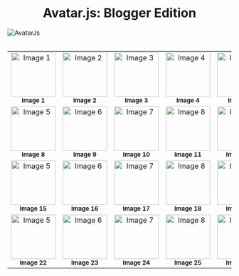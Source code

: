<h1 align="center">Avatar.js: Blogger Edition</h1>

![AvatarJs](https://raw.githubusercontent.com/theamanstark/avatar.js.blogger/main/.gitassets/demo.png)
</br>
</br>


<table>
  <tr>
    <td align="center">
      <img src="https://api.dicebear.com/7.x/adventurer/svg?seed=JD" alt="Image 1" style="width: 100px;"/>
      <br />
      <sub><b>Image 1</b></sub>
    </td>
    <td align="center">
      <img src="https://api.dicebear.com/7.x/adventurer-neutral/svg?seed=JD" alt="Image 2" style="width: 100px;"/>
      <br />
      <sub><b>Image 2</b></sub>
    </td>
    <td align="center">
      <img src="https://api.dicebear.com/7.x/avataaars/svg?seed=jdy" alt="Image 3" style="width: 100px;"/>
      <br />
      <sub><b>Image 3</b></sub>
    </td>
    <td align="center">
      <img src="https://api.dicebear.com/7.x/avataaars-neutral/svg?seed=JD" alt="Image 4" style="width: 100px;"/>
      <br />
      <sub><b>Image 4</b></sub>
    </td>
    <td align="center">
      <img src="https://api.dicebear.com/7.x/big-ears/svg?seed=JD" alt="Image 5" style="width: 100px;"/>
      <br />
      <sub><b>Image 5</b></sub>
    </td>
    <td align="center">
      <img src="https://api.dicebear.com/7.x/big-ears-neutral/svg?seed=JD" alt="Image 5" style="width: 100px;"/>
      <br />
      <sub><b>Image 6</b></sub>
    </td>
    <td align="center">
      <img src="https://api.dicebear.com/7.x/big-smile/svg?seed=JD" alt="Image 5" style="width: 100px;"/>
      <br />
      <sub><b>Image 7</b></sub>
    </td>
  </tr>
  <tr>
    <td align="center">
      <img src="https://api.dicebear.com/7.x/bottts/svg?seed=JD" alt="Image 5" style="width: 100px;"/>
      <br />
      <sub><b>Image 8</b></sub>
    </td>
    <td align="center">
      <img src="https://api.dicebear.com/7.x/bottts-neutral/svg?seed=JD" alt="Image 6" style="width: 100px;"/>
      <br />
      <sub><b>Image 9</b></sub>
    </td>
    <td align="center">
      <img src="https://api.dicebear.com/7.x/croodles/svg?seed=JD" alt="Image 7" style="width: 100px;"/>
      <br />
      <sub><b>Image 10</b></sub>
    </td>
    <td align="center">
      <img src="https://api.dicebear.com/7.x/croodles-neutral/svg?seed=JD" alt="Image 8" style="width: 100px;"/>
      <br />
      <sub><b>Image 11</b></sub>
    </td>
    <td align="center">
      <img src="https://api.dicebear.com/7.x/fun-emoji/svg?seed=JD" alt="Image 8" style="width: 100px;"/>
      <br />
      <sub><b>Image 12</b></sub>
    </td>
    <td align="center">
      <img src="https://api.dicebear.com/7.x/icons/svg?seed=JD" alt="Image 8" style="width: 100px;"/>
      <br />
      <sub><b>Image 13</b></sub>
    </td>
    <td align="center">
      <img src="https://api.dicebear.com/7.x/identicon/svg?seed=JD" alt="Image 8" style="width: 100px;"/>
      <br />
      <sub><b>Image 14</b></sub>
    </td>
  </tr>
  <tr>
    <td align="center">
      <img src="https://api.dicebear.com/7.x/initials/svg?seed=JD" alt="Image 5" style="width: 100px;"/>
      <br />
      <sub><b>Image 15</b></sub>
    </td>
    <td align="center">
      <img src="https://api.dicebear.com/7.x/lorelei/svg?seed=JD" alt="Image 6" style="width: 100px;"/>
      <br />
      <sub><b>Image 16</b></sub>
    </td>
    <td align="center">
      <img src="https://api.dicebear.com/7.x/lorelei-neutral/svg?seed=JD" alt="Image 7" style="width: 100px;"/>
      <br />
      <sub><b>Image 17</b></sub>
    </td>
    <td align="center">
      <img src="https://api.dicebear.com/7.x/micah/svg?seed=JD" alt="Image 8" style="width: 100px;"/>
      <br />
      <sub><b>Image 18</b></sub>
    </td>
    <td align="center">
      <img src="https://api.dicebear.com/7.x/miniavs/svg?seed=JD" alt="Image 8" style="width: 100px;"/>
      <br />
      <sub><b>Image 19</b></sub>
    </td>
    <td align="center">
      <img src="https://api.dicebear.com/7.x/notionists/svg?seed=JD" alt="Image 8" style="width: 100px;"/>
      <br />
      <sub><b>Image 20</b></sub>
    </td>
    <td align="center">
      <img src="https://api.dicebear.com/7.x/notionists-neutral/svg?seed=JD" alt="Image 8" style="width: 100px;"/>
      <br />
      <sub><b>Image 21</b></sub>
    </td>
  </tr>
  <tr>
    <td align="center">
      <img src="https://api.dicebear.com/7.x/open-peeps/svg?seed=WHGR" alt="Image 5" style="width: 100px;"/>
      <br />
      <sub><b>Image 22</b></sub>
    </td>
    <td align="center">
      <img src="https://api.dicebear.com/7.x/personas/svg?seed=JG" alt="Image 6" style="width: 100px;"/>
      <br />
      <sub><b>Image 23</b></sub>
    </td>
    <td align="center">
      <img src="https://api.dicebear.com/7.x/pixel-art/svg?seed=GH" alt="Image 7" style="width: 100px;"/>
      <br />
      <sub><b>Image 24</b></sub>
    </td>
    <td align="center">
      <img src="https://api.dicebear.com/7.x/pixel-art-neutral/svg?seed=JD" alt="Image 8" style="width: 100px;"/>
      <br />
      <sub><b>Image 25</b></sub>
    </td>
    <td align="center">
      <img src="https://api.dicebear.com/7.x/rings/svg?seed=JD" alt="Image 8" style="width: 100px;"/>
      <br />
      <sub><b>Image 26</b></sub>
    </td>
    <td align="center">
      <img src="https://api.dicebear.com/7.x/shapes/svg?seed=JD" alt="Image 8" style="width: 100px;"/>
      <br />
      <sub><b>Image 27</b></sub>
    </td>
    <td align="center">
      <img src="https://api.dicebear.com/7.x/thumbs/svg?seed=JD" alt="Image 8" style="width: 100px;"/>
      <br />
      <sub><b>Image 28</b></sub>
    </td>
  </tr>
</table>
